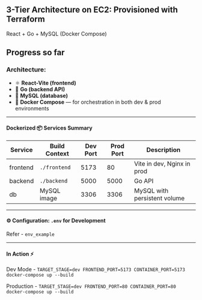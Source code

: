 ## 3-Tier Architecture on EC2: Provisioned with Terraform
React + Go + MySQL (Docker Compose)

## Progress so far

### Architecture:
- ⚛️ **React-Vite (frontend)**  
- 🧠 **Go (backend API)**
- 🐬 **MySQL (database)**
- 🐳 **Docker Compose** — for orchestration in both dev & prod environments

---

#### Dockerized 📦 Services Summary

| Service   | Build Context | Dev Port | Prod Port | Description                    |
|-----------|----------------|----------|-----------|--------------------------------|
| frontend  | `./frontend`   | 5173     | 80        | Vite in dev, Nginx in prod     |
| backend   | `./backend`    | 5000     | 5000      | Go API                         |
| db        | MySQL image    | 3306     | 3306      | MySQL with persistent volume   |

---

#### ⚙️ Configuration: `.env` for Development
Refer - ` env_example `

---

#### In Action ⚡
Dev Mode - ` TARGET_STAGE=dev FRONTEND_PORT=5173 CONTAINER_PORT=5173 docker-compose up --build `

Production - ` TARGET_STAGE=dev FRONTEND_PORT=80 CONTAINER_PORT=80 docker-compose up --build `
